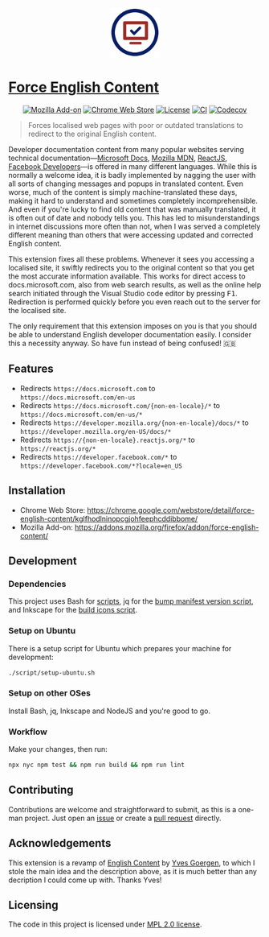 <p align="center">
  <img src="https://raw.githubusercontent.com/mdesantis/force-english-content/main/icon.svg?sanitize=true" height="100" alt="Logo of the project"/>
</p>

# [Force English Content](https://github.com/mdesantis/force-english-content#readme)

<p align="center">
  <a href="https://addons.mozilla.org/firefox/addon/force-english-content/">
    <img alt="Mozilla Add-on" src="https://img.shields.io/amo/v/%7B45b75146-960d-47e4-b45f-c642ae8a336d%7D"></a>
  <a href="https://chrome.google.com/webstore/detail/force-english-content/kglfhodlninopcgjohfeephcddibbome/">
    <img alt="Chrome Web Store" src="https://img.shields.io/chrome-web-store/v/kglfhodlninopcgjohfeephcddibbome"></a>
  <a href="https://github.com/mdesantis/force-english-content#licensing">
    <img alt="License" src="https://img.shields.io/github/license/mdesantis/force-english-content"></a>
  <a href="https://github.com/mdesantis/force-english-content/actions/workflows/ci.yml">
    <img alt="CI" src="https://img.shields.io/github/workflow/status/mdesantis/force-english-content/CI"></a>
  <a href="https://app.codecov.io/gh/mdesantis/force-english-content">
    <img alt="Codecov" src="https://img.shields.io/codecov/c/gh/mdesantis/force-english-content"></a>
</p>



> Forces localised web pages with poor or outdated translations to redirect to
> the original English content.

Developer documentation content from many popular websites serving technical
documentation—[Microsoft Docs](https://docs.microsoft.com), [Mozilla
MDN](https://developer.mozilla.org), [ReactJS](https://reactjs.org), [Facebook
Developers](https://developers.facebook.com)—is offered in many different
languages. While this is normally a welcome idea, it is badly implemented by
nagging the user with all sorts of changing messages and popups in translated
content. Even worse, much of the content is simply machine-translated these
days, making it hard to understand and sometimes completely incomprehensible.
And even if you're lucky to find old content that was manually translated, it is
often out of date and nobody tells you. This has led to misunderstandings in
internet discussions more often than not, when I was served a completely
different meaning than others that were accessing updated and corrected English
content.

This extension fixes all these problems. Whenever it sees you accessing a
localised site, it swiftly redirects you to the original content so that you get
the most accurate information available. This works for direct access to
docs.microsoft.com, also from web search results, as well as the online
help search initiated through the Visual Studio code editor by pressing
<kbd>F1</kbd>. Redirection is performed quickly before you even reach out to the
server for the localised site.

The only requirement that this extension imposes on you is that you should be
able to understand English developer documentation easily. I consider this a
necessity anyway. So have fun instead of being confused! :gb:

## Features

- Redirects `https://docs.microsoft.com` to `https://docs.microsoft.com/en-us`
- Redirects `https://docs.microsoft.com/{non-en-locale}/*` to
  `https://docs.microsoft.com/en-us/*`
- Redirects `https://developer.mozilla.org/{non-en-locale}/docs/*` to
  `https://developer.mozilla.org/en-US/docs/*`
- Redirects `https://{non-en-locale}.reactjs.org/*` to `https://reactjs.org/*`
- Redirects `https://developer.facebook.com/*` to
  `https://developer.facebook.com/*?locale=en_US`

## Installation

- Chrome Web Store: https://chrome.google.com/webstore/detail/force-english-content/kglfhodlninopcgjohfeephcddibbome/
- Mozilla Add-on: https://addons.mozilla.org/firefox/addon/force-english-content/

## Development

### Dependencies

This project uses Bash for [scripts](./scripts), jq for the [bump manifest
version script](./scripts/bump-manifest-version.sh), and Inkscape for the [build
icons script](./scripts/build-icons.sh).

### Setup on Ubuntu

There is a setup script for Ubuntu which prepares your machine for development:

```sh
./script/setup-ubuntu.sh
```

### Setup on other OSes

Install Bash, jq, Inkscape and NodeJS and you're good to go.

### Workflow

Make your changes, then run:

```sh
npx nyc npm test && npm run build && npm run lint
```

## Contributing

Contributions are welcome and straightforward to submit, as this is a one-man
project. Just open an
[issue](/https://github.com/mdesantis/force-english-content/issues) or create a
[pull request](https://github.com/mdesantis/force-english-content/pulls) directly.

## Acknowledgements

This extension is a revamp of [English
Content](https://addons.mozilla.org/it/firefox/addon/english-content) by [Yves
Goergen](https://addons.mozilla.org/it/firefox/user/2296386/), to which I stole
the main idea and the description above, as it is much better than any
decription I could come up with. Thanks Yves!

## Licensing

The code in this project is licensed under [MPL 2.0 license](LICENSE).

